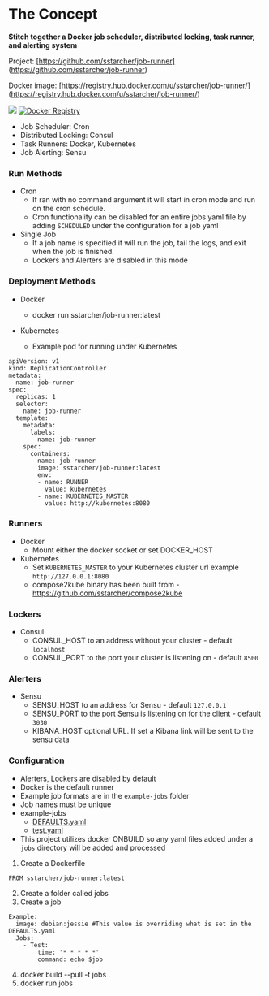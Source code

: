 # The Concept
**Stitch together a Docker job scheduler, distributed locking, task runner, and alerting system**


Project: [https://github.com/sstarcher/job-runner]
(https://github.com/sstarcher/job-runner)

Docker image: [https://registry.hub.docker.com/u/sstarcher/job-runner/]
(https://registry.hub.docker.com/u/sstarcher/job-runner/)

[![](https://badge.imagelayers.io/sstarcher/job-runner:latest.svg)](https://imagelayers.io/?images=sstarcher/job-runner:latest 'Get your own badge on imagelayers.io')
[![Docker Registry](https://img.shields.io/docker/pulls/sstarcher/job-runner.svg)](https://registry.hub.docker.com/u/sstarcher/job-runner)&nbsp;

* Job Scheduler: Cron
* Distributed Locking: Consul
* Task Runners: Docker, Kubernetes
* Job Alerting: Sensu


### Run Methods
* Cron
  * If ran with no command argument it will start in cron mode and run on the cron schedule.  
  * Cron functionality can be disabled for an entire jobs yaml file by adding `SCHEDULED` under the configuration for a job yaml
* Single Job
  * If a job name is specified it will run the job, tail the logs, and exit when the job is finished. 
  * Lockers and Alerters are disabled in this mode

### Deployment Methods
* Docker 
  * docker run sstarcher/job-runner:latest

* Kubernetes
  * Example pod for running under Kubernetes

```
apiVersion: v1
kind: ReplicationController
metadata:
  name: job-runner
spec:
  replicas: 1
  selector:
    name: job-runner
  template:
    metadata:
      labels:
        name: job-runner
    spec:
      containers:
      - name: job-runner
        image: sstarcher/job-runner:latest
        env:
        - name: RUNNER
          value: kubernetes
        - name: KUBERNETES_MASTER
          value: http://kubernetes:8080
```


### Runners
* Docker
  * Mount either the docker socket or set DOCKER_HOST
* Kubernetes
  * Set `KUBERNETES_MASTER` to your Kubernetes cluster url example `http://127.0.0.1:8080`
  * compose2kube binary has been built from - https://github.com/sstarcher/compose2kube

### Lockers
* Consul
  * CONSUL_HOST to an address without your cluster - default `localhost`
  * CONSUL_PORT to the port your cluster is listening on - default `8500`


### Alerters
* Sensu
  * SENSU_HOST to an address for Sensu - default `127.0.0.1`
  * SENSU_PORT to the port Sensu is listening on for the client - default `3030`
  * KIBANA_HOST optional URL.  If set a Kibana link will be sent to the sensu data


### Configuration
* Alerters, Lockers are disabled by default
* Docker is the default runner
* Example job formats are in the `example-jobs` folder
* Job names must be unique
* example-jobs
  * [DEFAULTS.yaml](example-jobs/DEFAULTS.yaml)
  * [test.yaml](example-jobs/test.yaml)
* This project utilizes docker ONBUILD so any yaml files added under a `jobs` directory will be added and processed
1. Create a Dockerfile
```
FROM sstarcher/job-runner:latest
```
2. Create a folder called jobs
3. Create a job
```
Example:
  image: debian:jessie #This value is overriding what is set in the DEFAULTS.yaml
  Jobs:
    - Test:
        time: '* * * * *'
        command: echo $job 
```
4. docker build --pull -t jobs .
5. docker run jobs








